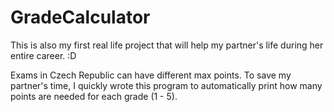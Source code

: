 ﻿# GradeCalculator

This is also my first real life project that will help my partner's life during her entire career. :D

Exams in Czech Republic can have different max points. To save my partner's time, I quickly wrote this program to automatically print how many points are needed for each grade (1 - 5).
